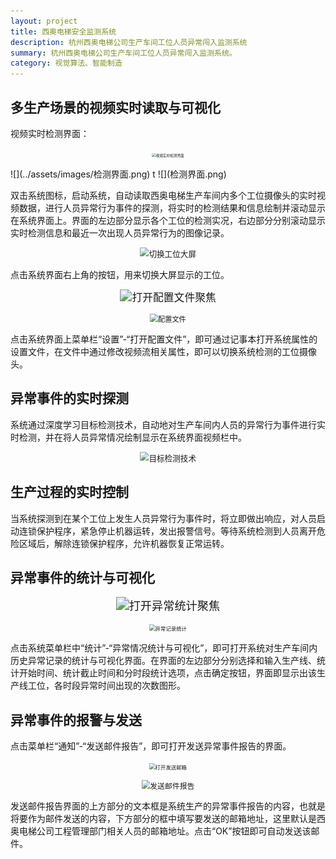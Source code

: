 ```yaml
---
layout: project
title: 西奥电梯安全监测系统
description: 杭州西奥电梯公司生产车间工位人员异常闯入监测系统
summary: 杭州西奥电梯公司生产车间工位人员异常闯入监测系统。
category: 视觉算法、智能制造
---
```


## 多生产场景的视频实时读取与可视化
视频实时检测界面：

<p align="center"><img src="检测界面.png" alt="视频实时检测界面" style="zoom:40%;" /></p>
![](../assets/images/检测界面.png)
t
![](检测界面.png)

双击系统图标，启动系统，自动读取西奥电梯生产车间内多个工位摄像头的实时视频数据，进行人员异常行为事件的探测，将实时的检测结果和信息绘制并滚动显示在系统界面上。界面的左边部分显示各个工位的检测实况，右边部分分别滚动显示实时检测信息和最近一次出现人员异常行为的图像记录。

<p align="center"><img src="切换工位大屏聚焦.png" alt="切换工位大屏" style="zoom:90%;" /></p>

点击系统界面右上角的按钮，用来切换大屏显示的工位。

<p align="center"><img src="打开配置文件聚焦.png" alt="打开配置文件聚焦" style="zoom:120%;" /></p>

<p align="center"><img src="配置文件.png" alt="配置文件" style="zoom:80%;" /></p>

点击系统界面上菜单栏“设置”-“打开配置文件”，即可通过记事本打开系统属性的设置文件，在文件中通过修改视频流相关属性，即可以切换系统检测的工位摄像头。

## 异常事件的实时探测
系统通过深度学习目标检测技术，自动地对生产车间内人员的异常行为事件进行实时检测，并在将人员异常情况绘制显示在系统界面视频栏中。

<p align="center"><img src="目标检测技术.png" alt="目标检测技术" style="zoom:90%;" /></p>

## 生产过程的实时控制
当系统探测到在某个工位上发生人员异常行为事件时，将立即做出响应，对人员启动连锁保护程序，紧急停止机器运转，发出报警信号。等待系统检测到人员离开危险区域后，解除连锁保护程序，允许机器恢复正常运转。

## 异常事件的统计与可视化
<p align="center"><img src="打开异常统计聚焦.png" alt="打开异常统计聚焦" style="zoom:130%;" /></p>

<p align="center"><img src="异常记录统计.png" alt="异常记录统计" style="zoom:60%;" /></p>

点击系统菜单栏中“统计”-“异常情况统计与可视化”，即可打开系统对生产车间内历史异常记录的统计与可视化界面。在界面的左边部分分别选择和输入生产线、统计开始时间、统计截止时间和分时段统计选项，点击确定按钮，界面即显示出该生产线工位，各时段异常时间出现的次数图形。

## 异常事件的报警与发送
点击菜单栏“通知”-“发送邮件报告”，即可打开发送异常事件报告的界面。
<p align="center"><img src="打开发送邮箱.png" alt="打开发送邮箱" style="zoom:60%;" /></p>

<p align="center"><img src="发送邮件报告.png" alt="发送邮件报告" style="zoom:85%;" /></p>

发送邮件报告界面的上方部分的文本框是系统生产的异常事件报告的内容，也就是将要作为邮件发送的内容，下方部分的框中填写要发送的邮箱地址，这里默认是西奥电梯公司工程管理部门相关人员的邮箱地址。点击“OK”按钮即可自动发送该邮件。
